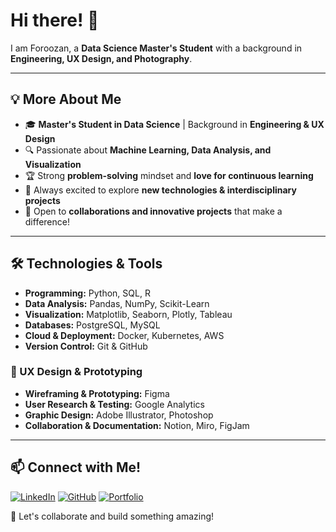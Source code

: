 
# Hi there! 👋 

I am Foroozan, a **Data Science Master's Student** with a background in **Engineering, UX Design, and Photography**.


---

## 💡 More About Me
- 🎓 **Master's Student in Data Science** | Background in **Engineering & UX Design**
- 🔍 Passionate about **Machine Learning, Data Analysis, and Visualization**
- 🏆 Strong **problem-solving** mindset and **love for continuous learning**
- 🌱 Always excited to explore **new technologies & interdisciplinary projects**
- 🤝 Open to **collaborations and innovative projects** that make a difference!

---

## 🛠️ Technologies & Tools
- **Programming:** Python, SQL, R
- **Data Analysis:** Pandas, NumPy, Scikit-Learn
- **Visualization:** Matplotlib, Seaborn, Plotly, Tableau
- **Databases:** PostgreSQL, MySQL
- **Cloud & Deployment:** Docker, Kubernetes, AWS
- **Version Control:** Git & GitHub
  
### 🎨 UX Design & Prototyping
- **Wireframing & Prototyping:** Figma
- **User Research & Testing:** Google Analytics
- **Graphic Design:** Adobe Illustrator, Photoshop
- **Collaboration & Documentation:** Notion, Miro, FigJam
---

## 📫 Connect with Me!
[![LinkedIn](https://img.shields.io/badge/-LinkedIn-blue?style=flat&logo=linkedin)](https://www.linkedin.com/in/foroozanebrahimzadeh/)
[![GitHub](https://img.shields.io/badge/-GitHub-lightgrey?style=flat&logo=github)](https://github.com/ForoozanE)
[![Portfolio](https://img.shields.io/badge/-Portfolio-green?style=flat&logo=web)]()

🚀 Let's collaborate and build something amazing!

